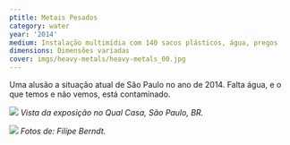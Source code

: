 ```yaml
---
ptitle: Metais Pesados
category: water
year: '2014'
medium: Instalação multimídia com 140 sacos plásticos, água, pregos
dimensions: Dimensões variadas
cover: imgs/heavy-metals/heavy-metals_00.jpg
---
```

Uma alusão a situação atual de São Paulo no ano de 2014. Falta água, e o que temos e não vemos, está contaminado.

![]({{site.baseurl}}/imgs/heavy-metals/heavy-metals_01.jpg)
_Vista da exposição no Qual Casa, São Paulo, BR._

![]({{site.baseurl}}/imgs/heavy-metals/heavy-metals_02.jpg)
_Fotos de: Filipe Berndt._
